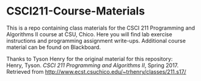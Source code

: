 # CSCI211-Course-Materials
This is a repo containing class materials for the CSCI 211 Programming and Algorithms II course at CSU, Chico. Here you will find lab exercise instructions and programming assignment write-ups. Additional course material can be found on Blackboard.<br>

Thanks to Tyson Henry for the original material for this repository:<br>
Henry, Tyson. *CSCI 211 Programming and Algorithms II*, Spring 2017. Retrieved from <http://www.ecst.csuchico.edu/~trhenry/classes/211.s17/>
